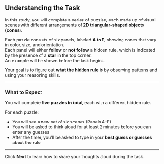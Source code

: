 ## Understanding the Task

In this study, you will complete a series of puzzles, each made up of visual scenes with different arrangements of **2D triangular-shaped objects (cones)**.

Each puzzle consists of six panels, labeled **A to F**, showing cones that vary in color, size, and orientation.  
Each panel will either **follow** or **not follow** a hidden rule, which is indicated by the presence of a **star** in the top corner.  
An example will be shown before the task begins.

Your goal is to figure out **what the hidden rule is** by observing patterns and using your reasoning skills.

---

### What to Expect

You will complete **five puzzles in total**, each with a different hidden rule.

For each puzzle:

- You will see a new set of six scenes (Panels A–F).
- You will be asked to think aloud for at least 2 minutes before you can enter any guesses 
- After the timer, you’ll be asked to type in your **best guess or guesses** about the rule.

---

Click **Next** to learn how to share your thoughts aloud during the task.
